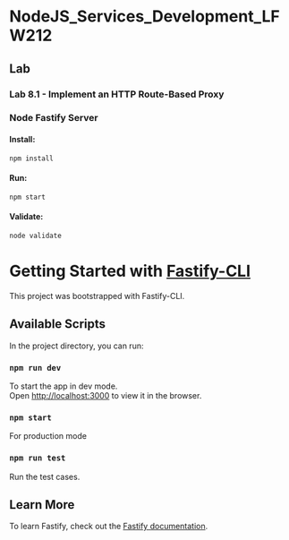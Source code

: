 # NodeJS_Services_Development_LFW212

## Lab

### Lab 8.1 - Implement an HTTP Route-Based Proxy

### Node Fastify Server

#### Install:
```
npm install
```
#### Run:
```
npm start
```
#### Validate:
```
node validate
```

# Getting Started with [Fastify-CLI](https://www.npmjs.com/package/fastify-cli)
This project was bootstrapped with Fastify-CLI.

## Available Scripts

In the project directory, you can run:

### `npm run dev`

To start the app in dev mode.\
Open [http://localhost:3000](http://localhost:3000) to view it in the browser.

### `npm start`

For production mode

### `npm run test`

Run the test cases.

## Learn More

To learn Fastify, check out the [Fastify documentation](https://www.fastify.io/docs/latest/).
